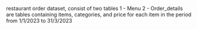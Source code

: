 restaurant order dataset,
consist of two tables
1 - Menu
2 - Order_details
are tables containing items, categories, and price for each item in the period from 1/1/2023 to 31/3/2023
